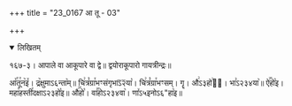 +++
title = "23_0167 आ तू - 03"

+++
<details open><summary>लिखितम्</summary>

१६७-३। आपाले वा आकूपारे वा द्वे॥ द्वयोराकूपारो गायत्रीन्द्रः॥

आ꣤꣯तू꣯न꣥इ꣤। द्र꣥क्षुमाऽ६न्ता꣥म्॥ चि꣢त्रं꣡ग्रा꣯भꣳसंगृभाऽ᳒२᳒या꣡। चि꣢त्रं꣡ग्रा꣯भꣳसम्। गॄ। औ꣢ऽ३हो꣢इ᳐। भा꣣ऽ२३४या꣥॥ ऐ꣢꣯हो꣡इ। महा꣯हस्ती꣯दक्षाऽ२३हो꣡इ॥ औ꣢꣯हो꣡। वा꣣꣯होऽ२३४वा꣥। णा꣤ऽ५इनोऽ६"हा꣥इ॥
</details>